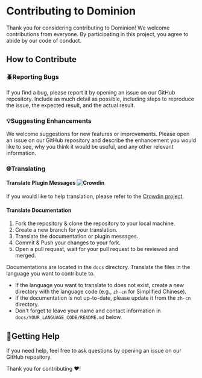 # Contributing to Dominion

Thank you for considering contributing to Dominion! We welcome contributions from everyone. By participating in this
project, you agree to abide by our code of conduct.

## How to Contribute

### 🪲Reporting Bugs

If you find a bug, please report it by opening an issue on our GitHub repository. Include as much detail as possible,
including steps to reproduce the issue, the expected result, and the actual result.

### 💡Suggesting Enhancements

We welcome suggestions for new features or improvements. Please open an issue on our GitHub repository and describe the
enhancement you would like to see, why you think it would be useful, and any other relevant information.

### 🌐Translating

#### **Translate Plugin Messages** ![Crowdin](https://badges.crowdin.net/dominion/localized.svg)

If you would like to help translation, please refer to the [Crowdin project](https://crowdin.com/project/dominion).

#### **Translate Documentation**

1. Fork the repository & clone the repository to your local machine.
2. Create a new branch for your translation.
3. Translate the documentation or plugin messages.
4. Commit & Push your changes to your fork.
5. Open a pull request, wait for your pull request to be reviewed and merged.

Documentations are located in the `docs` directory. Translate the files in the language you want to contribute to.

- If the language you want to translate to does not exist, create a new directory with the language code (e.g., `zh-cn`
  for Simplified Chinese).
- If the documentation is not up-to-date, please update it from the `zh-cn` directory.
- Don't forget to leave your name and contact information in `docs/YOUR_LANGUAGE_CODE/README.md` below.

## 🫴Getting Help

If you need help, feel free to ask questions by opening an issue on our GitHub repository.

Thank you for contributing ❤!
